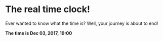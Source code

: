 # The real time clock!

Ever wanted to know what the time is? Well, your journey is about to end!

**The time is Dec 03, 2017, 19:00**